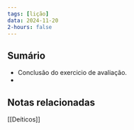 ```yaml
---
tags: [lição]
data: 2024-11-20
2-hours: false
---
```


## Sumário
- Conclusão do exercicio de avaliação.
- 
## Notas relacionadas
[[Deíticos]]
